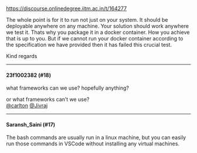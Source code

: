 https://discourse.onlinedegree.iitm.ac.in/t/164277

The whole point is for it to run not just on your system. It should be deployable anywhere on any machine. Your solution should work anywhere we test it. Thats why you package it in a docker container. How you achieve that is up to you. But if we cannot run your docker container according to the specification we have provided then it has failed this crucial test.</p>
<p>Kind regards</p><hr>

<h4>23f1002382 (#18)</h4>
<p>what frameworks can we use? hopefully anything?</p>
<p>or what frameworks can’t we use?<br/>
<a class="mention" href="/u/carlton">@carlton</a> <a class="mention" href="/u/jivraj">@Jivraj</a></p><hr>

<h4>Saransh_Saini (#17)</h4>
<p>The bash commands are usually run in a linux machine, but you can easily run those commands in VSCode without installing any virtual machines.